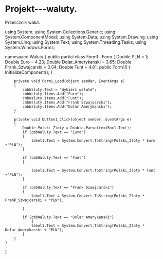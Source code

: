 # Projekt---waluty.
Przelicznik walut.



using System;
using System.Collections.Generic;
using System.ComponentModel;
using System.Data;
using System.Drawing;
using System.Linq;
using System.Text;
using System.Threading.Tasks;
using System.Windows.Forms;

namespace Waluty
{
    public partial class Form1 : Form
    {
        Double PLN = 1;
        Double Euro = 4.23;
        Double Dolar_Amerykanski = 3.65;
        Double Frank_Szwajcarski = 3.64;
        Double Funt = 4.81;
        public Form1()
        {
            InitializeComponent();
        }

        private void Form1_Load(object sender, EventArgs e)
        {
            cmbWaluty.Text = "Wybierz walute";
            cmbWaluty.Items.Add("Euro");
            cmbWaluty.Items.Add("Funt");
            cmbWaluty.Items.Add("Frank Szwajcarski");
            cmbWaluty.Items.Add("Dolar Amerykanski");
        }

        private void button1_Click(object sender, EventArgs e)
        {
            Double Polski_Zloty = Double.Parse(textBox1.Text);
            if (cmbWaluty.Text == "Euro")
            {
                label1.Text = System.Convert.ToString(Polski_Zloty * Euro +"PLN");
            }

            if (cmbWaluty.Text == "Funt")
            {

                label1.Text = System.Convert.ToString(Polski_Zloty * Funt +"PLN");
            }

            if (cmbWaluty.Text == "Frank Szwajcarski")
            {
                label1.Text = System.Convert.ToString(Polski_Zloty * Frank_Szwajcarski + "PLN");

            }

            if (cmbWaluty.Text == "Dolar Amerykanski")
                {
                label1.Text = System.Convert.ToString(Polski_Zloty * Dolar_Amerykanski + "PLN");
            }
        }
    }
}
